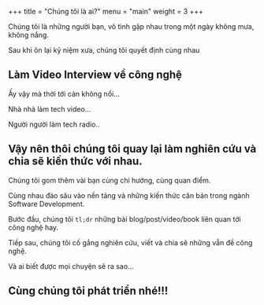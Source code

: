 +++
title = "Chúng tôi là ai?"
menu = "main"
weight = 3
+++

Chúng tôi là những người bạn, vô tình gặp nhau trong một ngày không mưa, không nắng.

Sau khi ôn lại kỹ niệm xưa, chúng tôi quyết định cùng nhau

## Làm Video Interview về công nghệ

Ấy vậy mà thời tới cản không nổi...

Nhà nhà làm tech video...

Người người làm tech radio..

## Vậy nên thôi chúng tôi quay lại làm nghiên cứu và chia sẽ kiến thức với nhau.

Chúng tôi gom thêm vài bạn cùng chí hướng, cùng quan điểm.

Cùng nhau đào sâu vào nền tảng và những kiến thức căn bản trong ngành Software Development.

Bước đầu, chúng tôi `tl;dr` những bài blog/post/video/book liên quan tới công nghệ hay.

Tiếp sau, chúng tôi cố gắng nghiên cứu, viết và chia sẽ những vẫn đề công nghệ.

Và ai biết được mọi chuyện sẽ ra sao...

## Cùng chúng tôi phát triển nhé!!!